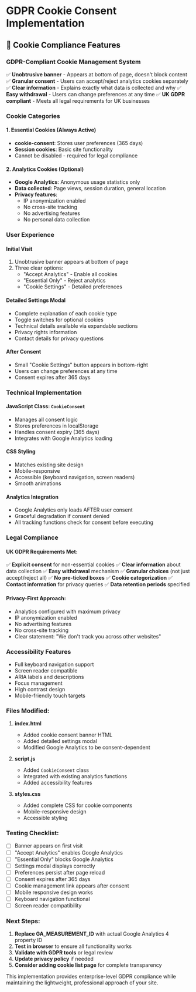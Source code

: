 # GDPR Cookie Consent Implementation

## 🍪 Cookie Compliance Features

### GDPR-Compliant Cookie Management System
✅ **Unobtrusive banner** - Appears at bottom of page, doesn't block content
✅ **Granular consent** - Users can accept/reject analytics cookies separately
✅ **Clear information** - Explains exactly what data is collected and why
✅ **Easy withdrawal** - Users can change preferences at any time
✅ **UK GDPR compliant** - Meets all legal requirements for UK businesses

### Cookie Categories

#### 1. Essential Cookies (Always Active)
- **cookie-consent**: Stores user preferences (365 days)
- **Session cookies**: Basic site functionality
- Cannot be disabled - required for legal compliance

#### 2. Analytics Cookies (Optional)
- **Google Analytics**: Anonymous usage statistics only
- **Data collected**: Page views, session duration, general location
- **Privacy features**:
  - IP anonymization enabled
  - No cross-site tracking
  - No advertising features
  - No personal data collection

### User Experience

#### Initial Visit
1. Unobtrusive banner appears at bottom of page
2. Three clear options:
   - "Accept Analytics" - Enable all cookies
   - "Essential Only" - Reject analytics
   - "Cookie Settings" - Detailed preferences

#### Detailed Settings Modal
- Complete explanation of each cookie type
- Toggle switches for optional cookies
- Technical details available via expandable sections
- Privacy rights information
- Contact details for privacy questions

#### After Consent
- Small "Cookie Settings" button appears in bottom-right
- Users can change preferences at any time
- Consent expires after 365 days

### Technical Implementation

#### JavaScript Class: `CookieConsent`
- Manages all consent logic
- Stores preferences in localStorage
- Handles consent expiry (365 days)
- Integrates with Google Analytics loading

#### CSS Styling
- Matches existing site design
- Mobile-responsive
- Accessible (keyboard navigation, screen readers)
- Smooth animations

#### Analytics Integration
- Google Analytics only loads AFTER user consent
- Graceful degradation if consent denied
- All tracking functions check for consent before executing

### Legal Compliance

#### UK GDPR Requirements Met:
✅ **Explicit consent** for non-essential cookies
✅ **Clear information** about data collection
✅ **Easy withdrawal** mechanism
✅ **Granular choices** (not just accept/reject all)
✅ **No pre-ticked boxes**
✅ **Cookie categorization**
✅ **Contact information** for privacy queries
✅ **Data retention periods** specified

#### Privacy-First Approach:
- Analytics configured with maximum privacy
- IP anonymization enabled
- No advertising features
- No cross-site tracking
- Clear statement: "We don't track you across other websites"

### Accessibility Features

- Full keyboard navigation support
- Screen reader compatible
- ARIA labels and descriptions
- Focus management
- High contrast design
- Mobile-friendly touch targets

### Files Modified:

1. **index.html**
   - Added cookie consent banner HTML
   - Added detailed settings modal
   - Modified Google Analytics to be consent-dependent

2. **script.js**
   - Added `CookieConsent` class
   - Integrated with existing analytics functions
   - Added accessibility features

3. **styles.css**
   - Added complete CSS for cookie components
   - Mobile-responsive design
   - Accessible styling

### Testing Checklist:

- [ ] Banner appears on first visit
- [ ] "Accept Analytics" enables Google Analytics
- [ ] "Essential Only" blocks Google Analytics
- [ ] Settings modal displays correctly
- [ ] Preferences persist after page reload
- [ ] Consent expires after 365 days
- [ ] Cookie management link appears after consent
- [ ] Mobile responsive design works
- [ ] Keyboard navigation functional
- [ ] Screen reader compatibility

### Next Steps:

1. **Replace GA_MEASUREMENT_ID** with actual Google Analytics 4 property ID
2. **Test in browser** to ensure all functionality works
3. **Validate with GDPR tools** or legal review
4. **Update privacy policy** if needed
5. **Consider adding cookie list page** for complete transparency

This implementation provides enterprise-level GDPR compliance while maintaining the lightweight, professional approach of your site.
